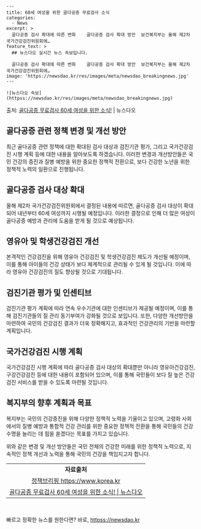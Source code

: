    ---
    title: 60세 여성을 위한 골다공증 무료검사 소식
    categories:
      - News
    excerpt: >
      골다공증 검사 확대에 따른 변화    골다공증 검사 확대 방안  보건복지부는 올해 제2차 국가건강검진위원회에…
    feature_text: >
      ## 뉴스다오 실시간 뉴스 속보입니다.
    
      골다공증 검사 확대에 따른 변화    골다공증 검사 확대 방안  보건복지부는 올해 제2차 국가건강검진위원회에…
    image: 'https://newsdao.kr/res/images/meta/newsdao_breakingnews.jpg'
    ---
    
    ![뉴스다오 속보](httpss://newsdao.kr/res/images/meta/newsdao_breakingnews.jpg)

<p>출처: <a href="httpss://newsdao.kr/4602" rel="dofollow">골다공증 무료검사 60세 여성을 위한 소식!</a> | 뉴스다오</p>

<h2>골다공증 관련 정책 변경 및 개선 방안</h2>
<p data-ke-size="size16">최근 골다공증 관련 정책에 대한 확대된 검사 대상과 검진기관 평가, 그리고 국가건강검진 시행 계획 등에 대한 내용을 알아보도록 하겠습니다. 이러한 변경과 개선방안들은 국민 건강의 증진과 질병 예방을 위한 중요한 정책적 전환으로, 보다 건강한 노년을 위한 정책적 노력의 일환으로 진행됩니다.</p>

<h2>골다공증 검사 대상 확대</h2>
<p data-ke-size="size16">올해 제2차 국가건강검진위원회에서 결정된 내용에 따르면, 골다공증 검사 대상이 확대되어 내년부터 60세 여성까지 시행될 예정입니다. 이러한 결정으로 인해 더 많은 여성이 골다공증 예방과 관리에 도움을 받게 될 것으로 예상됩니다.</p>

<h2>영유아 및 학생건강검진 개선</h2>
<p data-ke-size="size16">본격적인 건강검진을 위해 영유아 건강검진 및 학생건강검진 제도가 개선될 예정이며, 이를 통해 아이들의 건강 상태가 보다 체계적으로 관리될 수 있게 될 것입니다. 이에 따라 영유아 건강검진의 질도 향상될 것으로 기대됩니다.</p>

<h2>검진기관 평가 및 인센티브</h2>
<p data-ke-size="size16">검진기관 평가 계획에 따라 연속 우수기관에 대한 인센티브가 제공될 예정이며, 이를 통해 검진기관들의 질 관리 동기부여가 강화될 것으로 보입니다. 또한, 다양한 개선방안을 마련하여 국민의 건강검진 결과가 더욱 정확해지고, 효과적인 건강관리의 기반을 마련할 계획입니다.</p>

<h2>국가건강검진 시행 계획</h2>
<p data-ke-size="size16">국가건강검진 시행 계획에 따라 골다공증 검사 대상의 확대뿐만 아니라 영유아건강검진, 구강건강검진 등에 대한 내용이 포함되어 있으며, 이를 통해 국민들이 보다 질 높은 건강검진 서비스를 받을 수 있도록 마련될 것입니다.</p>

<h2>복지부의 향후 계획과 목표</h2>
<p data-ke-size="size16">복지부는 국민의 건강증진을 위해 다양한 정책적 노력을 기울이고 있으며, 고령화 사회에서의 질병 예방과 통합적 건강 관리를 위한 중요한 정책적 전환을 통해 국민들의 건강 수명을 늘리는 데 힘을 쏟겠다는 목표를 가지고 있습니다.</p>

<p data-ke-size="size16">위와 같은 변경 및 개선 방안들은 국민 전체의 건강한 미래를 위한 정책적 노력으로, 지속적인 정책 개선과 노력을 통해 국민의 건강을 책임지고자 합니다.</p>

<table>
<tbody>
<tr>
<td style="text-align: center; height: 17px;"><b>자료출처</b></td>
</tr>
<tr>
<td style="text-align: center; height: 17px;"><a href="https://www.korea.kr">정책브리핑 https://www.korea.kr</a></td>
</tr>
<tr>
<td style="text-align: center; height: 17px;"><a href="httpss://newsdao.kr/4602">골다공증 무료검사 60세 여성을 위한 소식! | 뉴스다오</a></td>
</tr>
</tbody>
</table>
<p data-ke-size="size16">&nbsp;</p> 

빠르고 정확한 뉴스를 원한다면? 바로, <a href="httpss://newsdao.kr" rel="dofollow">httpss://newsdao.kr</a>


    
